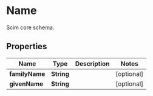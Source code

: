 

# Name

Scim core schema.

## Properties

| Name | Type | Description | Notes |
|------------ | ------------- | ------------- | -------------|
|**familyName** | **String** |  |  [optional] |
|**givenName** | **String** |  |  [optional] |



